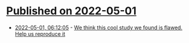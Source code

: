 # [Published on 2022-05-01](index.md)

* [2022-05-01, 06:12:05](https://news.ycombinator.com/item?id=31222642) - [We think this cool study we found is flawed. Help us reproduce it](https://pudding.cool/2022/04/random/)
